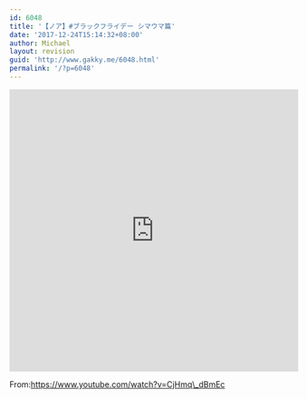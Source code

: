 ```yaml
---
id: 6048
title: '【ノア】#ブラックフライデー シマウマ篇'
date: '2017-12-24T15:14:32+08:00'
author: Michael
layout: revision
guid: 'http://www.gakky.me/6048.html'
permalink: '/?p=6048'
---
```


[<iframe allowfullscreen="allowfullscreen" frameborder="0" height="498" loading="lazy" src="http://player.youku.com/embed/XMzIzMjg0MjYzNg==" width="510"></iframe>](http://iframe%20height=498%20width=510%20src='http://player.youku.com/embed/XMzIzMjg0MjYzNg=='%20frameborder=0%20'allowfullscreen'/iframe)

From:https://www.youtube.com/watch?v=CjHmq\_dBmEc